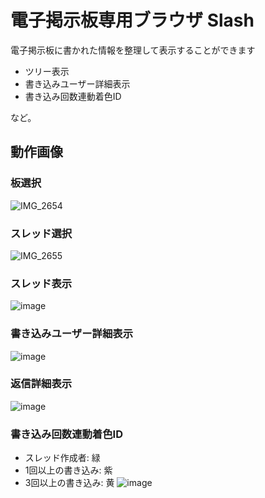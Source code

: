 # 電子掲示板専用ブラウザ Slash

電子掲示板に書かれた情報を整理して表示することができます

- ツリー表示
- 書き込みユーザー詳細表示
- 書き込み回数連動着色ID

など。

## 動作画像

### 板選択
![IMG_2654](https://user-images.githubusercontent.com/31952653/166110984-831513af-ab61-4d03-80cb-89349ee8e12d.png)

### スレッド選択
![IMG_2655](https://user-images.githubusercontent.com/31952653/166111020-9012adf2-e8e3-4de7-9de9-118f9d8d433f.png)

### スレッド表示
![image](https://user-images.githubusercontent.com/31952653/166111029-a102af53-f58c-4e6f-91e5-4b4d0f0ad683.png)

### 書き込みユーザー詳細表示
![image](https://user-images.githubusercontent.com/31952653/166111059-36f14a1f-1509-4541-a883-23beced4c241.png)

### 返信詳細表示
![image](https://user-images.githubusercontent.com/31952653/166111083-d4971ed2-d524-4ddc-9eaf-304986caf93e.png)

### 書き込み回数連動着色ID
- スレッド作成者: 緑
- 1回以上の書き込み: 紫
- 3回以上の書き込み: 黄
![image](https://user-images.githubusercontent.com/31952653/166111102-d241748b-ca44-42a9-a9bd-39a459ef9ab3.png)
